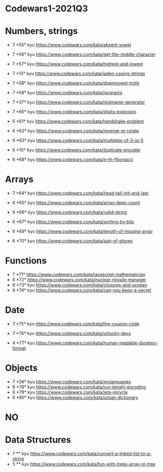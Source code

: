 # Codewars1-2021Q3

# Numbers, strings

- 7 \*55\* kyu https://www.codewars.com/kata/absent-vowel
- 7 \*56\* kyu https://www.codewars.com/kata/get-the-middle-character
- 7 \*57\* kyu https://www.codewars.com/kata/highest-and-lowest
- 7 \*15\* kyu https://www.codewars.com/kata/jaden-casing-strings
- 7 \*58\* kyu https://www.codewars.com/kata/disemvowel-trolls
- 7 \*59\* kyu https://www.codewars.com/kata/isograms
- 7 \*37\* kyu https://www.codewars.com/kata/nickname-generator
- 7 \*60\* kyu https://www.codewars.com/kata/digits-explosion
- 6 \*61\* kyu https://www.codewars.com/kata/handshake-problem
- 6 \*62\* kyu https://www.codewars.com/kata/reverse-or-rotate
- 6 \*63\* kyu https://www.codewars.com/kata/multiples-of-3-or-5

- 6 \*10\* kyu https://www.codewars.com/kata/duplicate-encoder
- 6 \*68\* kyu https://www.codewars.com/kata/n-th-fibonacci

# Arrays

- 7 \*64\* kyu https://www.codewars.com/kata/head-tail-init-and-last
- 6 \*65\* kyu https://www.codewars.com/kata/array-deep-count
- 6 \*66\* kyu https://www.codewars.com/kata/valid-string
- 6 \*67\* kyu https://www.codewars.com/kata/sorting-by-bits

- 6 \*69\* kyu https://www.codewars.com/kata/length-of-missing-array
- 6 \*70\* kyu https://www.codewars.com/kata/pair-of-gloves

# Functions

- 7 \*71\* https://www.codewars.com/kata/javascript-mathematician
- 6 \*72\* https://www.codewars.com/kata/nuclear-missile-manager
- 6 \*73\* kyu https://www.codewars.com/kata/closures-and-scopes
- 6 \*74\* kyu https://www.codewars.com/kata/can-you-keep-a-secret

# Date

- 7 \*75\* kyu https://www.codewars.com/kata/the-coupon-code
- 7 \*76\* kyu https://www.codewars.com/kata/unlucky-days

- 4 \*77\* kyu https://www.codewars.com/kata/human-readable-duration-format

# Objects

- 7 \*36\* kyu https://www.codewars.com/kata/mylanguages
- 6 \*78\* kyu https://www.codewars.com/kata/run-length-encoding
- 6 \*79\* kyu https://www.codewars.com/kata/lets-recycle
- 6 \*80\* kyu https://www.codewars.com/kata/urban-dictionary

# NO

# Data Structures

- 7 \*\* kyu https://www.codewars.com/kata/convert-a-linked-list-to-a-string
- 5 \*\* kyu https://www.codewars.com/kata/fun-with-trees-array-to-tree

